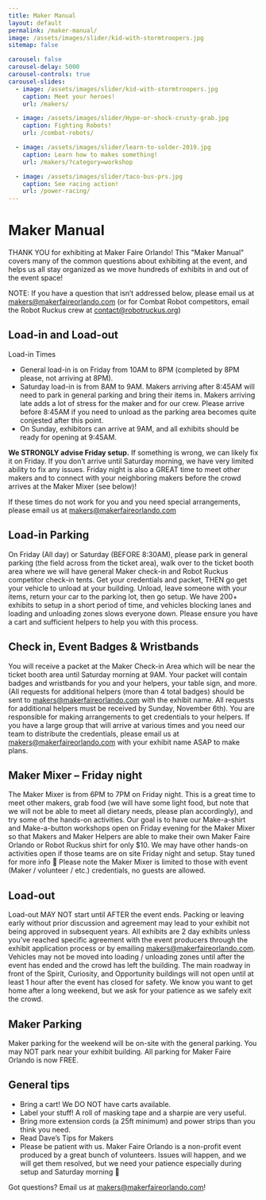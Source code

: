 ```yaml
---
title: Maker Manual
layout: default
permalink: /maker-manual/
image: /assets/images/slider/kid-with-stormtroopers.jpg  
sitemap: false

carousel: false
carousel-delay: 5000
carousel-controls: true
carousel-slides:
  - image: /assets/images/slider/kid-with-stormtroopers.jpg  
    caption: Meet your heroes!
    url: /makers/

  - image: /assets/images/slider/Hype-or-shock-crusty-grab.jpg  
    caption: Fighting Robots!
    url: /combat-robots/

  - image: /assets/images/slider/learn-to-solder-2019.jpg
    caption: Learn how to makes something!
    url: /makers/?category=workshop

  - image: /assets/images/slider/taco-bus-prs.jpg  
    caption: See racing action!
    url: /power-racing/
---
```


# Maker Manual

THANK YOU for exhibiting at Maker Faire Orlando! This "Maker Manual" covers many of the common questions about exhibiting at the event, and helps us all stay organized as we move hundreds of exhibits in and out of the event space!

NOTE: If you have a question that isn’t addressed below, please email us at <makers@makerfaireorlando.com> (or for Combat Robot competitors, email the Robot Ruckus crew at <contact@robotruckus.org>)

## Load-in and Load-out

Load-in Times
* General load-in is on Friday from 10AM to 8PM (completed by 8PM please, not arriving at 8PM).
* Saturday load-in is from 8AM to 9AM. Makers arriving after 8:45AM will need to park in general parking and bring their items in. Makers arriving late adds a lot of stress for the maker and for our crew. Please arrive before 8:45AM if you need to unload as the parking area becomes quite conjested after this point.
* On Sunday, exhibitors can arrive at 9AM, and all exhibits should be ready for opening at 9:45AM.

**We STRONGLY advise Friday setup.** If something is wrong, we can likely fix it on Friday. If you don’t arrive until Saturday morning, we have very limited ability to fix any issues. Friday night is also a GREAT time to meet other makers and to connect with your neighboring makers before the crowd arrives at the Maker Mixer (see below)!

If these times do not work for you and you need special arrangements, please email us at <makers@makerfaireorlando.com>

## Load-in Parking
On Friday (All day) or Saturday (BEFORE 8:30AM), please park in general parking (the field across from the ticket area), walk over to the ticket booth area where we will have general Maker check-in and Robot Ruckus competitor check-in tents. Get your credentials and packet, THEN go get your vehicle to unload at your building. Unload, leave someone with your items, return your car to the parking lot, then go setup. We have 200+ exhibits to setup in a short period of time, and vehicles blocking lanes and loading and unloading zones slows everyone down. Please ensure you have a cart and sufficient helpers to help you with this process.

## Check in, Event Badges & Wristbands
You will receive a packet at the Maker Check-in Area which will be near the ticket booth area until Saturday morning at 9AM. Your packet will contain badges and wristbands for you and your helpers, your table sign, and more. (All requests for additional helpers (more than 4 total badges) should be sent to <makers@makerfaireorlando.com> with the exhibit name. All requests for additional helpers must be received by Sunday, November 6th). You are responsible for making arrangements to get credentials to your helpers. If you have a large group that will arrive at various times and you need our team to distribute the credentials, please email us at <makers@makerfaireorlando.com> with your exhibit name ASAP to make plans.

## Maker Mixer – Friday night
The Maker Mixer is from 6PM to 7PM on Friday night. This is a great time to meet other makers, grab food (we will have some light food, but note that we will not be able to meet all dietary needs, please plan accordingly), and try some of the hands-on activities. Our goal is to have our Make-a-shirt and Make-a-button workshops open on Friday evening for the Maker Mixer so that Makers and Maker Helpers are able to make their own Maker Faire Orlando or Robot Ruckus shirt for only $10. We may have other hands-on activities open if those teams are on site Friday night and setup. Stay tuned for more info 🙂 Please note the Maker Mixer is limited to those with event (Maker / volunteer / etc.) credentials, no guests are allowed.

## Load-out
Load-out MAY NOT start until AFTER the event ends. Packing or leaving early without prior discussion and agreement may lead to your exhibit not being approved in subsequent years. All exhibits are 2 day exhibits unless you’ve reached specific agreement with the event producers through the exhibit application process or by emailing <makers@makerfaireorlando.com>. Vehicles may not be moved into loading / unloading zones until after the event has ended and the crowd has left the building. The main roadway in front of the Spirit, Curiosity, and Opportunity buildings will not open until at least 1 hour after the event has closed for safety. We know you want to get home after a long weekend, but we ask for your patience as we safely exit the crowd.

## Maker Parking
Maker parking for the weekend will be on-site with the general parking. You may NOT park near your exhibit building. All parking for Maker Faire Orlando is now FREE.

## General tips
* Bring a cart! We DO NOT have carts available.
* Label your stuff! A roll of masking tape and a sharpie are very useful.
* Bring more extension cords (a 25ft minimum) and power strips than you think you need.
* Read Dave’s Tips for Makers
* Please be patient with us. Maker Faire Orlando is a non-profit event produced by a great bunch of volunteers. Issues will happen, and we will get them resolved, but we need your patience especially during setup and Saturday morning 🙂

Got questions?
Email us at <makers@makerfaireorlando.com>!
